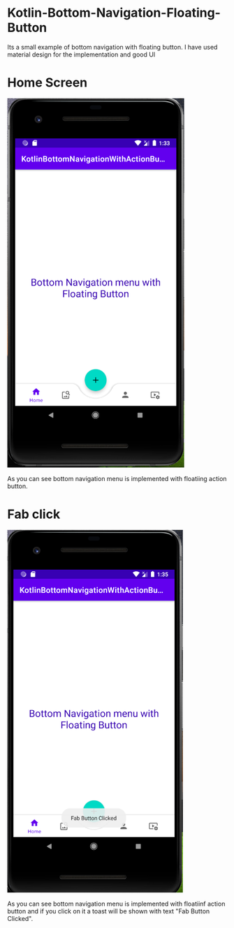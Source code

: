 # Kotlin-Bottom-Navigation-Floating-Button
Its a small example of bottom navigation with floating button. I have used material design for the implementation and good UI


# Home Screen 
![alt text](/screenshots/home.PNG)

As you can see bottom navigation menu is implemented with floatiing action button. 

# Fab click  
![alt text](/screenshots/fab_button_click.PNG)

As you can see bottom navigation menu is implemented with floatiinf action button and if you click on it a toast will be shown with text "Fab Button Clicked".  
